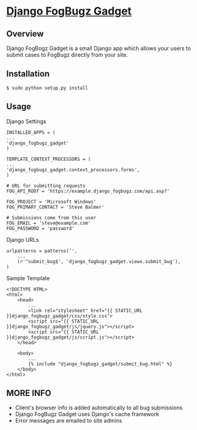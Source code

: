 [Django FogBugz Gadget](http://github.com/sandersnewmedia/django-fogbugz-gadget)
================================================================================

Overview
--------
Django FogBogz Gadget is a small Django app which allows your users to submit cases to FogBugz directly from your site.

Installation
------------
    $ sudo python setup.py install

Usage
-----
Django Settings

    INSTALLED_APPS = (
    ...
    'django_fogbugz_gadget'
    )

    TEMPLATE_CONTEXT_PROCESSORS = (
    ...
    'django_fogbugz_gadget.context_processors.forms',
    )

    # URL for submitting requests
    FOG_API_ROOT = 'https://example.django_fogbugz.com/api.asp?'

    FOG_PROJECT = 'Microsoft Windows'
    FOG_PRIMARY_CONTACT = 'Steve Balmer'

    # Submissions come from this user
    FOG_EMAIL = 'steve@example.com'
    FOG_PASSWORD = 'password'

Django URLs 

    urlpatterns = patterns('',
        ...
        (r'^submit_bug$', 'django_fogbugz_gadget.views.submit_bug'),
    )

Sample Template 

    <!DOCTYPE HTML>
    <html>
        <head>
            ...
            <link rel="stylesheet" href="{{ STATIC_URL }}django_fogbugz_gadget/css/style.css">
            <script src="{{ STATIC_URL }}django_fogbugz_gadget/js/jquery.js"></script>
            <script src="{{ STATIC_URL }}django_fogbugz_gadget/js/script.js"></script>
        </head>

        <body>
            ...
            {% include "django_fogbugz_gadget/submit_bug.html" %}
        </body>
    </html>

MORE INFO
---------
- Client's browser info is added automatically to all bug submissions
- Django FogBugz Gadget uses Django's cache framework
- Error messages are emailed to site admins
